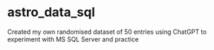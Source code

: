 # astro_data_sql
Created my own randomised dataset of 50 entries using ChatGPT to experiment with MS SQL Server and practice

